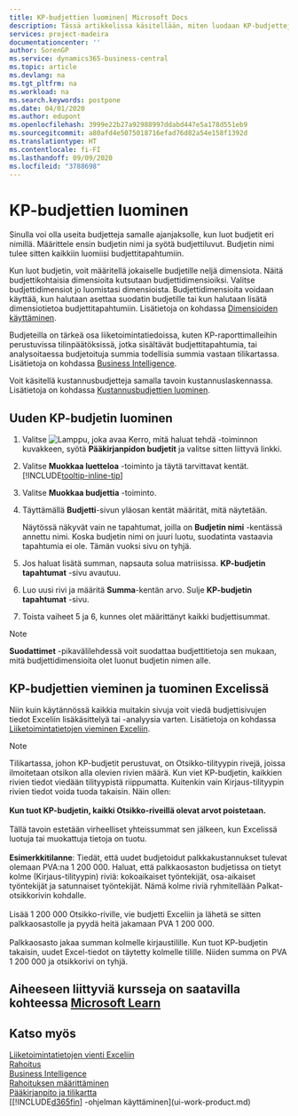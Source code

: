 ```yaml
---
title: KP-budjettien luominen| Microsoft Docs
description: Tässä artikkelissa käsitellään, miten luodaan KP-budjetteja ennustamaan erilaisia taloudellisia toimintoja ja miten dimensiot määritetään liiketoimintatietoja varten.
services: project-madeira
documentationcenter: ''
author: SorenGP
ms.service: dynamics365-business-central
ms.topic: article
ms.devlang: na
ms.tgt_pltfrm: na
ms.workload: na
ms.search.keywords: postpone
ms.date: 04/01/2020
ms.author: edupont
ms.openlocfilehash: 3999e22b27a92988997ddabd447e5a178d551eb9
ms.sourcegitcommit: a80afd4e5075018716efad76d82a54e158f1392d
ms.translationtype: HT
ms.contentlocale: fi-FI
ms.lasthandoff: 09/09/2020
ms.locfileid: "3788698"
---
```

# <a name="create-gl-budgets"></a>KP-budjettien luominen
Sinulla voi olla useita budjetteja samalle ajanjaksolle, kun luot budjetit eri nimillä. Määrittele ensin budjetin nimi ja syötä budjettiluvut. Budjetin nimi tulee sitten kaikkiin luomiisi budjettitapahtumiin.  

Kun luot budjetin, voit määritellä jokaiselle budjetille neljä dimensiota. Näitä budjettikohtaisia dimensioita kutsutaan budjettidimensioiksi. Valitse budjettidimensiot jo luomistasi dimensioista. Budjettidimensioita voidaan käyttää, kun halutaan asettaa suodatin budjetille tai kun halutaan lisätä dimensiotietoa budjettitapahtumiin. Lisätietoja on kohdassa [Dimensioiden käyttäminen](finance-dimensions.md).

Budjeteilla on tärkeä osa liiketoimintatiedoissa, kuten KP-raporttimalleihin perustuvissa tilinpäätöksissä, jotka sisältävät budjettitapahtumia, tai analysoitaessa budjetoituja summia todellisia summia vastaan tilikartassa. Lisätietoja on kohdassa [Business Intelligence](bi.md).

Voit käsitellä kustannusbudjetteja samalla tavoin kustannuslaskennassa. Lisätietoja on kohdassa [Kustannusbudjettien luominen](finance-create-cost-budgets.md).    

## <a name="to-create-a-new-gl-budget"></a>Uuden KP-budjetin luominen  
1. Valitse ![Lamppu, joka avaa Kerro, mitä haluat tehdä -toiminnon](media/ui-search/search_small.png "Kerro, mitä haluat tehdä") kuvakkeen, syötä **Pääkirjanpidon budjetit** ja valitse sitten liittyvä linkki.  
2. Valitse **Muokkaa luetteloa** -toiminto ja täytä tarvittavat kentät. [!INCLUDE[tooltip-inline-tip](includes/tooltip-inline-tip_md.md)]  
3. Valitse **Muokkaa budjettia** -toiminto.
4. Täyttämällä **Budjetti**-sivun yläosan kentät määrität, mitä näytetään.  

    Näytössä näkyvät vain ne tapahtumat, joilla on **Budjetin nimi** -kentässä annettu nimi. Koska budjetin nimi on juuri luotu, suodatinta vastaavia tapahtumia ei ole. Tämän vuoksi sivu on tyhjä.  
5. Jos haluat lisätä summan, napsauta solua matriisissa. **KP-budjetin tapahtumat** -sivu avautuu.  
6. Luo uusi rivi ja määritä **Summa**-kentän arvo. Sulje **KP-budjetin tapahtumat** -sivu.  
7. Toista vaiheet 5 ja 6, kunnes olet määrittänyt kaikki budjettisummat.  

> [!NOTE]  
>  **Suodattimet** -pikavälilehdessä voit suodattaa budjettitietoja sen mukaan, mitä budjettidimensioita olet luonut budjetin nimen alle.

## <a name="exporting-and-importing-gl-budgets-with-excel"></a>KP-budjettien vieminen ja tuominen Excelissä
Niin kuin käytännössä kaikkia muitakin sivuja voit viedä budjettisivujen tiedot Exceliin lisäkäsittelyä tai -analyysia varten. Lisätietoja on kohdassa [Liiketoimintatietojen vieminen Exceliin](about-export-data.md).

> [!NOTE]
> Tilikartassa, johon KP-budjetit perustuvat, on Otsikko-tilityypin rivejä, joissa ilmoitetaan otsikon alla olevien rivien määrä. Kun viet KP-budjetin, kaikkien rivien tiedot viedään tilityypistä riippumatta. Kuitenkin vain Kirjaus-tilityypin rivien tiedot voida tuoda takaisin. Näin ollen: <br /><br /> **Kun tuot KP-budjetin, kaikki Otsikko-riveillä olevat arvot poistetaan.** <br /><br /> Tällä tavoin estetään virheelliset yhteissummat sen jälkeen, kun Excelissä luotuja tai muokattuja tietoja on tuotu.<br /><br /> **Esimerkkitilanne**: Tiedät, että uudet budjetoidut palkkakustannukset tulevat olemaan PVA:na 1 200 000. Haluat, että palkkaosaston budjetissa on tietyt kolme (Kirjaus-tilityypin) riviä: kokoaikaiset työntekijät, osa-aikaiset työntekijät ja satunnaiset työntekijät. Nämä kolme riviä ryhmitellään Palkat-otsikkorivin kohdalle.<br /><br />Lisää 1 200 000 Otsikko-riville, vie budjetti Exceliin ja lähetä se sitten palkkaosastolle ja pyydä heitä jakamaan PVA 1 200 000.<br /><br /> Palkkaosasto jakaa summan kolmelle kirjaustilille. Kun tuot KP-budjetin takaisin, uudet Excel-tiedot on täytetty kolmelle tilille. Niiden summa on PVA 1 200 000 ja otsikkorivi on tyhjä.

## <a name="see-related-training-at-microsoft-learn"></a>Aiheeseen liittyviä kursseja on saatavilla kohteessa [Microsoft Learn](/learn/modules/budgets-exchange-rates-dynamics-365-business-central/index)

## <a name="see-also"></a>Katso myös
[Liiketoimintatietojen vienti Exceliin](about-export-data.md)  
[Rahoitus](finance.md)  
[Business Intelligence](bi.md)  
[Rahoituksen määrittäminen](finance-setup-finance.md)  
[Pääkirjanpito ja tilikartta](finance-general-ledger.md)  
[[!INCLUDE[d365fin](includes/d365fin_md.md)] -ohjelman käyttäminen](ui-work-product.md)  
